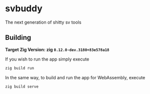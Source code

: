 # svbuddy
The next generation of shitty sv tools

## Building
**Target Zig Version: zig `0.12.0-dev.3180+83e578a18`**

If you wish to run the app simply execute
```sh
zig build run
```

In the same way, to build and run the app for WebAssembly, execute
```sh
zig build serve
```
